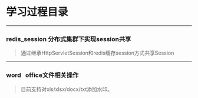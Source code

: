 # 学习过程目录
---
   ### redis_session  分布式集群下实现session共享
   >   通过继承HttpServletSession和redis缓存session方式共享Session
---
   ### word   office文件相关操作
   >   目前支持对xls/xlsx/docx/txt添加水印。
   
